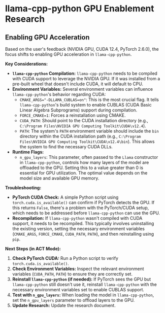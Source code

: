 # llama-cpp-python GPU Enablement Research

## Enabling GPU Acceleration

Based on the user's feedback (NVIDIA GPU, CUDA 12.4, PyTorch 2.6.0), the focus shifts to enabling GPU acceleration in `llama-cpp-python`.

**Key Considerations:**

*   **`llama-cpp-python` Compilation:** `llama-cpp-python` needs to be compiled with CUDA support to leverage the NVIDIA GPU. If it was installed from a pre-built wheel that doesn't include CUDA, it will default to CPU.
*   **Environment Variables:** Several environment variables can influence `llama-cpp-python`'s behavior regarding CUDA:
    *   `CMAKE_ARGS="-DLLAMA_CUBLAS=on"`: This is the most crucial flag. It tells `llama-cpp-python`'s build system to enable CUBLAS (CUDA Basic Linear Algebra Subprograms) support during compilation.
    *   `FORCE_CMAKE=1`: Forces a reinstallation using CMAKE.
    *   `CUDA_PATH`:  Should point to the CUDA installation directory (e.g., `C:\Program Files\NVIDIA GPU Computing Toolkit\CUDA\v12.4`).
    *   `PATH`:  The system's `PATH` environment variable should include the `bin` directory within the CUDA installation path (e.g., `C:\Program Files\NVIDIA GPU Computing Toolkit\CUDA\v12.4\bin`). This allows the system to find the necessary CUDA DLLs.
* **Runtime Flags:**
    * `n_gpu_layers`: This parameter, often passed to the `Llama` constructor in `llama-cpp-python`, controls how many layers of the model are offloaded to the GPU. Setting this to a value greater than 0 is essential for GPU utilization. The optimal value depends on the model size and available GPU memory.

**Troubleshooting:**

*   **PyTorch CUDA Check:**  A simple Python script using `torch.cuda.is_available()` can confirm if PyTorch detects the GPU. If this returns `False`, there's a problem with the PyTorch/CUDA setup, which needs to be addressed before `llama-cpp-python` can use the GPU.
*   **Recompilation:** If `llama-cpp-python` wasn't compiled with CUDA support, it needs to be recompiled. This typically involves uninstalling the existing version, setting the necessary environment variables (`CMAKE_ARGS`, `FORCE_CMAKE`, `CUDA_PATH`, `PATH`), and then reinstalling using `pip`.

**Next Steps (in ACT Mode):**

1.  **Check PyTorch CUDA:** Run a Python script to verify `torch.cuda.is_available()`.
2.  **Check Environment Variables:** Inspect the relevant environment variables (`CUDA_PATH`, `PATH`) to ensure they are correctly set.
3.  **Reinstall `llama-cpp-python` (if needed):** If PyTorch sees the GPU but `llama-cpp-python` still doesn't use it, reinstall `llama-cpp-python` with the necessary environment variables set to enable CUBLAS support.
4.  **Test with `n_gpu_layers`:** When loading the model in `llama-cpp-python`, set the `n_gpu_layers` parameter to offload layers to the GPU.
5. **Update Research:** Update the research document.
